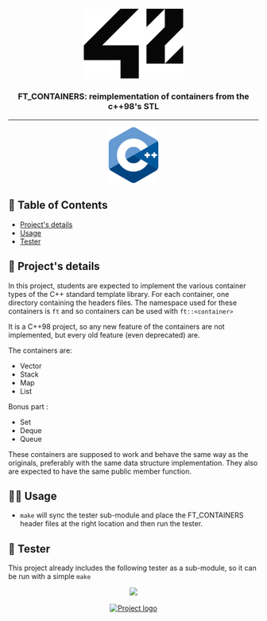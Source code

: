 <p align="center">
  <a href="https://profile.intra.42.fr/users/bvalette" rel="noopener">
 <img width=200px src="./assets/head.png" alt="Project logo"></a>
</p>


<h3 align="center">FT_CONTAINERS: reimplementation of containers from the c++98's STL</h3>

---

<p align="center">
  <img width=100px src="./assets/cpp.png" alt="Project logo"></a>
</p>

## 📝 Table of Contents

- [Project's details](#details)
- [Usage](#usage)
- [Tester](#tester)

## 🔬 Project's details <a name = "details"></a>

In this project, students are expected to implement the various container types of the C++ standard
template library.
For each container, one directory containing the headers files.
The namespace used for these containers is `ft` and so containers can be used with `ft::<container>`

It is a C++98 project, so any new feature of the containers are not implemented, but every old feature (even deprecated) are.

The containers are: 

- Vector
- Stack
- Map
- List

Bonus part :
- Set
- Deque
- Queue

These containers are supposed to work and behave the same way as the originals, preferably with the same data structure implementation. They also are expected to have the same public member function.

## 👩‍💻 Usage <a name = "usage"></a>

- `make` will sync the tester sub-module and place the FT_CONTAINERS header files at the right location and then run the tester.

## 🔬 Tester <a name = "Tester"></a>

This project already includes the following tester as a sub-module, so it can be run with a simple `make`

<div align="center">
    <a href="https://github.com/42f/FT_CONTAINERS_42_tester"><img src="https://github-readme-stats.vercel.app/api/pin?username=42f&repo=FT_CONTAINERS_42_tester&theme=buefy">
</div>
<p align="center">
 <img width=800px src="./assets/preview.gif" alt="Project logo">
    </a>
</p>
